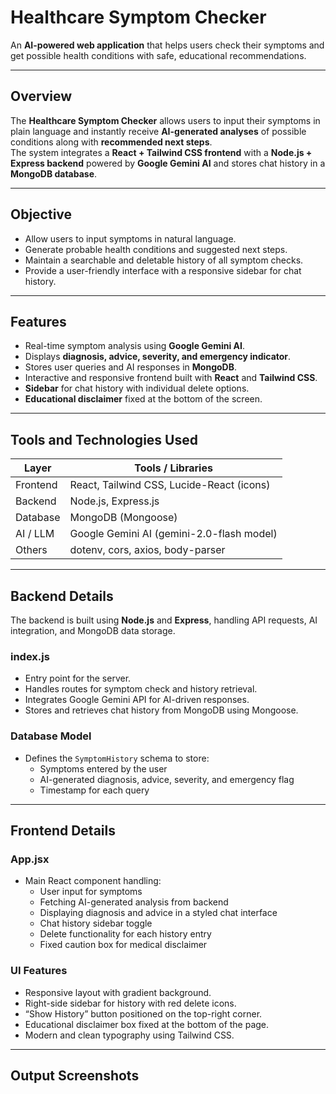 # Healthcare Symptom Checker

An **AI-powered web application** that helps users check their symptoms and get possible health conditions with safe, educational recommendations.

---

## Overview

The **Healthcare Symptom Checker** allows users to input their symptoms in plain language and instantly receive **AI-generated analyses** of possible conditions along with **recommended next steps**.  
The system integrates a **React + Tailwind CSS frontend** with a **Node.js + Express backend** powered by **Google Gemini AI** and stores chat history in a **MongoDB database**.

---

## Objective

- Allow users to input symptoms in natural language.  
- Generate probable health conditions and suggested next steps.  
- Maintain a searchable and deletable history of all symptom checks.  
- Provide a user-friendly interface with a responsive sidebar for chat history.

---

## Features

- Real-time symptom analysis using **Google Gemini AI**.  
- Displays **diagnosis, advice, severity, and emergency indicator**.  
- Stores user queries and AI responses in **MongoDB**.  
- Interactive and responsive frontend built with **React** and **Tailwind CSS**.  
- **Sidebar** for chat history with individual delete options.  
- **Educational disclaimer** fixed at the bottom of the screen.  

---

## Tools and Technologies Used

| Layer | Tools / Libraries |
|-------|--------------------|
| Frontend | React, Tailwind CSS, Lucide-React (icons) |
| Backend | Node.js, Express.js |
| Database | MongoDB (Mongoose) |
| AI / LLM | Google Gemini AI (gemini-2.0-flash model) |
| Others | dotenv, cors, axios, body-parser |

---

## Backend Details

The backend is built using **Node.js** and **Express**, handling API requests, AI integration, and MongoDB data storage.

### index.js
- Entry point for the server.  
- Handles routes for symptom check and history retrieval.  
- Integrates Google Gemini API for AI-driven responses.  
- Stores and retrieves chat history from MongoDB using Mongoose.  

### Database Model
- Defines the `SymptomHistory` schema to store:
  - Symptoms entered by the user  
  - AI-generated diagnosis, advice, severity, and emergency flag  
  - Timestamp for each query  

---

## Frontend Details

### App.jsx
- Main React component handling:
  - User input for symptoms  
  - Fetching AI-generated analysis from backend  
  - Displaying diagnosis and advice in a styled chat interface  
  - Chat history sidebar toggle  
  - Delete functionality for each history entry  
  - Fixed caution box for medical disclaimer  

### UI Features
- Responsive layout with gradient background.  
- Right-side sidebar for history with red delete icons.  
- “Show History” button positioned on the top-right corner.  
- Educational disclaimer box fixed at the bottom of the page.  
- Modern and clean typography using Tailwind CSS.  

---

## Output Screenshots
